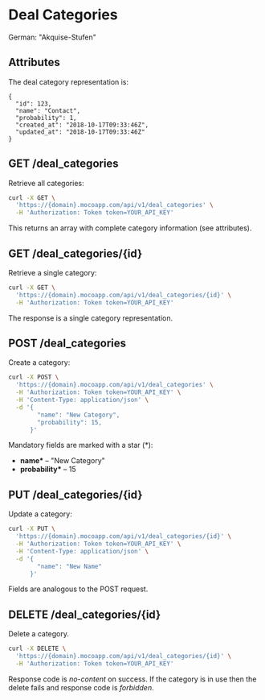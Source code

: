 # Deal Categories

German: "Akquise-Stufen"

## Attributes

The deal category representation is:

```json5
{
  "id": 123,
  "name": "Contact",
  "probability": 1,
  "created_at": "2018-10-17T09:33:46Z",
  "updated_at": "2018-10-17T09:33:46Z"
}
```

## GET /deal_categories

Retrieve all categories:

```bash
curl -X GET \
  'https://{domain}.mocoapp.com/api/v1/deal_categories' \
  -H 'Authorization: Token token=YOUR_API_KEY'
```

This returns an array with complete category information (see attributes).

## GET /deal_categories/{id}

Retrieve a single category:

```bash
curl -X GET \
  'https://{domain}.mocoapp.com/api/v1/deal_categories/{id}' \
  -H 'Authorization: Token token=YOUR_API_KEY'
```

The response is a single category representation.

## POST /deal_categories

Create a category:

```bash
curl -X POST \
  'https://{domain}.mocoapp.com/api/v1/deal_categories' \
  -H 'Authorization: Token token=YOUR_API_KEY' \
  -H 'Content-Type: application/json' \
  -d '{
        "name": "New Category",
        "probability": 15,
      }'
```

Mandatory fields are marked with a star (\*):

- **name\*** – "New Category"
- **probability\*** – 15

## PUT /deal_categories/{id}

Update a category:

```bash
curl -X PUT \
  'https://{domain}.mocoapp.com/api/v1/deal_categories/{id}' \
  -H 'Authorization: Token token=YOUR_API_KEY' \
  -H 'Content-Type: application/json' \
  -d '{
        "name": "New Name"
      }'
```

Fields are analogous to the POST request.

## DELETE /deal_categories/{id}

Delete a category.

```bash
curl -X DELETE \
  'https://{domain}.mocoapp.com/api/v1/deal_categories/{id}' \
  -H 'Authorization: Token token=YOUR_API_KEY'
```

Response code is _no-content_ on success.
If the category is in use then the delete fails and response code is _forbidden_.
